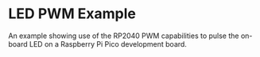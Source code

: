 # LED PWM Example #

An example showing use of the RP2040 PWM capabilities to pulse the on-board LED on a Raspberry Pi Pico development board.